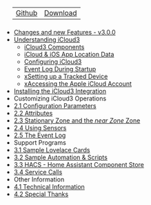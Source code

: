 <nav>
  <table style="padding: 10px 0 5px 20px;">
    <tr>
      <td>
        <a href="https://github.com/gcobb321/icloud3" class="button-base">Github</a>
      </td>
      <td>
        <a href="https://github.com/gcobb321/icloud3/releases" class="button-base">Download</a>
      </td>
    </tr>
  </table>
  <!--
  <table style="padding:  0  10px  0 40px;">
    <tr>
      <td>
        <a  class="sidebar-version-date">Version: 3.0.0, September, 2022</a>
      </td>
    </tr>
  </table>
  -->
</nav>

- [Changes and new Features - v3.0.0](change-log-v3.0.0.md)
- [Understanding iCloud3](README.md)
  - [iCloud3 Components](chapters/1.1-ic3-components.md)
  - [iCloud & iOS App Location Data](chapters/1.2-icloud-iosapp-loc-data.md)
  - [Configuring iCloud3](chapters/1.3-configuring-ic3.md)
  - [Event Log During Startup](1.4-evlog-during-startup.md)
  - [xSetting up a Tracked Device](chapters/1-ic3-tracked-device.md)
  - [xAccessing the Apple iCloud Account](chapters/1-apple-icloud-account.md)
- [Installing the iCloud3 Integration](chapters/2.0-installing-and-configuring.md)
- Customizing iCloud3 Operations
 - [2.1 Configuration Parameters](chapters/9.v2-2.1-config-parms.md)
 - [2.2 Attributes](chapters/9.v2-2.2-attributes.md)
 - [2.3 Stationary Zone and the *near Zone* Zone](chapters/9.v2-2.3-special-zones.md)
 - [2.4 Using Sensors](chapters/9.v2-2.4-sensors.md)
 - [2.5 The Event Log](chapters/9.v2-2.5-event-log.md)
- Support Programs
 - [3.1 Sample Lovelace Cards](chapters/9.v2-3.1-sample-lovelace.md)
 - [3.2 Sample Automation & Scripts](chapters/9.v2-3.2-sample-automation-scripts.md)
 - [3.3 HACS - Home Assistant Component Store](chapters/9.v2-3.3-hacs.md)
 - [3.4 Service Calls](chapters/9.v2-3.4-services.md)
- Other Information
 - [4.1 Technical Information](chapters/9.v2-4.1-tech-info.md)
 - [4.2 Special Thanks](chapters/9.v2-4.2-special-thanks.md)

